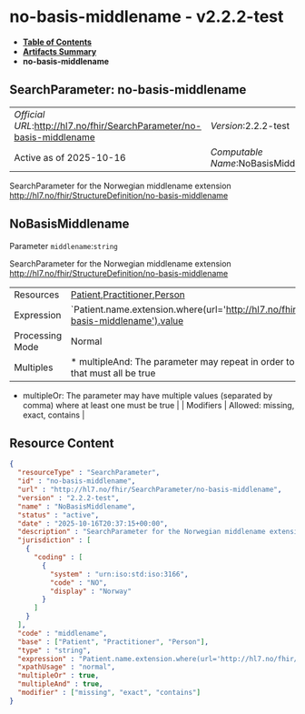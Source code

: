 # no-basis-middlename - v2.2.2-test

* [**Table of Contents**](toc.md)
* [**Artifacts Summary**](artifacts.md)
* **no-basis-middlename**

## SearchParameter: no-basis-middlename 

| | |
| :--- | :--- |
| *Official URL*:http://hl7.no/fhir/SearchParameter/no-basis-middlename | *Version*:2.2.2-test |
| Active as of 2025-10-16 | *Computable Name*:NoBasisMiddlename |

 
SearchParameter for the Norwegian middlename extension http://hl7.no/fhir/StructureDefinition/no-basis-middlename 

## NoBasisMiddlename

Parameter `middlename`:`string`

SearchParameter for the Norwegian middlename extension http://hl7.no/fhir/StructureDefinition/no-basis-middlename

| | |
| :--- | :--- |
| Resources | [Patient](http://hl7.org/fhir/R4/patient.html),[Practitioner](http://hl7.org/fhir/R4/practitioner.html),[Person](http://hl7.org/fhir/R4/person.html) |
| Expression | `Patient.name.extension.where(url='http://hl7.no/fhir/StructureDefinition/no-basis-middlename').value | Practitioner.name.extension.where(url='http://hl7.no/fhir/StructureDefinition/no-basis-middlename').value | Person.name.extension.where(url='http://hl7.no/fhir/StructureDefinition/no-basis-middlename').value` |
| Processing Mode | Normal |
| Multiples | * multipleAnd: The parameter may repeat in order to specify multiple values that must all be true
* multipleOr: The parameter may have multiple values (separated by comma) where at least one must be true
 |
| Modifiers | Allowed: missing, exact, contains |



## Resource Content

```json
{
  "resourceType" : "SearchParameter",
  "id" : "no-basis-middlename",
  "url" : "http://hl7.no/fhir/SearchParameter/no-basis-middlename",
  "version" : "2.2.2-test",
  "name" : "NoBasisMiddlename",
  "status" : "active",
  "date" : "2025-10-16T20:37:15+00:00",
  "description" : "SearchParameter for the Norwegian middlename extension http://hl7.no/fhir/StructureDefinition/no-basis-middlename",
  "jurisdiction" : [
    {
      "coding" : [
        {
          "system" : "urn:iso:std:iso:3166",
          "code" : "NO",
          "display" : "Norway"
        }
      ]
    }
  ],
  "code" : "middlename",
  "base" : ["Patient", "Practitioner", "Person"],
  "type" : "string",
  "expression" : "Patient.name.extension.where(url='http://hl7.no/fhir/StructureDefinition/no-basis-middlename').value | Practitioner.name.extension.where(url='http://hl7.no/fhir/StructureDefinition/no-basis-middlename').value | Person.name.extension.where(url='http://hl7.no/fhir/StructureDefinition/no-basis-middlename').value",
  "xpathUsage" : "normal",
  "multipleOr" : true,
  "multipleAnd" : true,
  "modifier" : ["missing", "exact", "contains"]
}

```

